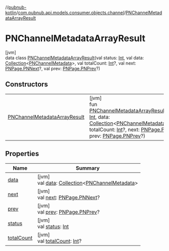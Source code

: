 //[pubnub-kotlin](../../../index.md)/[com.pubnub.api.models.consumer.objects.channel](../index.md)/[PNChannelMetadataArrayResult](index.md)

# PNChannelMetadataArrayResult

[jvm]\
data class [PNChannelMetadataArrayResult](index.md)(val status: [Int](https://kotlinlang.org/api/latest/jvm/stdlib/kotlin/-int/index.html), val data: [Collection](https://kotlinlang.org/api/latest/jvm/stdlib/kotlin.collections/-collection/index.html)&lt;[PNChannelMetadata](../-p-n-channel-metadata/index.md)&gt;, val totalCount: [Int](https://kotlinlang.org/api/latest/jvm/stdlib/kotlin/-int/index.html)?, val next: [PNPage.PNNext](../../com.pubnub.api.models.consumer.objects/-p-n-page/-p-n-next/index.md)?, val prev: [PNPage.PNPrev](../../com.pubnub.api.models.consumer.objects/-p-n-page/-p-n-prev/index.md)?)

## Constructors

| | |
|---|---|
| [PNChannelMetadataArrayResult](-p-n-channel-metadata-array-result.md) | [jvm]<br>fun [PNChannelMetadataArrayResult](-p-n-channel-metadata-array-result.md)(status: [Int](https://kotlinlang.org/api/latest/jvm/stdlib/kotlin/-int/index.html), data: [Collection](https://kotlinlang.org/api/latest/jvm/stdlib/kotlin.collections/-collection/index.html)&lt;[PNChannelMetadata](../-p-n-channel-metadata/index.md)&gt;, totalCount: [Int](https://kotlinlang.org/api/latest/jvm/stdlib/kotlin/-int/index.html)?, next: [PNPage.PNNext](../../com.pubnub.api.models.consumer.objects/-p-n-page/-p-n-next/index.md)?, prev: [PNPage.PNPrev](../../com.pubnub.api.models.consumer.objects/-p-n-page/-p-n-prev/index.md)?) |

## Properties

| Name | Summary |
|---|---|
| [data](data.md) | [jvm]<br>val [data](data.md): [Collection](https://kotlinlang.org/api/latest/jvm/stdlib/kotlin.collections/-collection/index.html)&lt;[PNChannelMetadata](../-p-n-channel-metadata/index.md)&gt; |
| [next](next.md) | [jvm]<br>val [next](next.md): [PNPage.PNNext](../../com.pubnub.api.models.consumer.objects/-p-n-page/-p-n-next/index.md)? |
| [prev](prev.md) | [jvm]<br>val [prev](prev.md): [PNPage.PNPrev](../../com.pubnub.api.models.consumer.objects/-p-n-page/-p-n-prev/index.md)? |
| [status](status.md) | [jvm]<br>val [status](status.md): [Int](https://kotlinlang.org/api/latest/jvm/stdlib/kotlin/-int/index.html) |
| [totalCount](total-count.md) | [jvm]<br>val [totalCount](total-count.md): [Int](https://kotlinlang.org/api/latest/jvm/stdlib/kotlin/-int/index.html)? |
